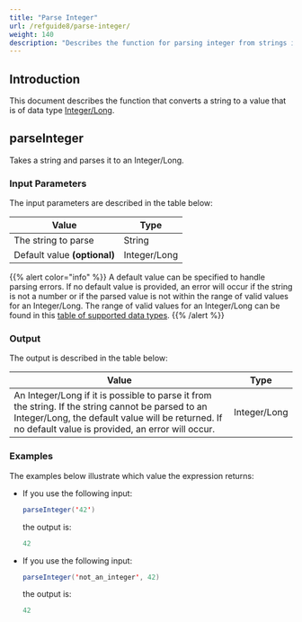 ```yaml
---
title: "Parse Integer"
url: /refguide8/parse-integer/
weight: 140
description: "Describes the function for parsing integer from strings in Mendix."
---
```


## Introduction

This document describes the function that converts a string to a value that is of data type [Integer/Long](/refguide8/data-types/#integer-long).

## parseInteger

Takes a string and parses it to an Integer/Long.

### Input Parameters

The input parameters are described in the table below:

| Value                        | Type         |
| ---------------------------- | ------------ |
| The string to parse          | String       |
| Default value **(optional)** | Integer/Long |

{{% alert color="info" %}}
A default value can be specified to handle parsing errors. If no default value is provided, an error will occur if the string is not a number or if the parsed value is not within the range of valid values for an Integer/Long. The range of valid values for an Integer/Long can be found in this [table of supported data types](/refguide8/data-types/#supported-data-types).
{{% /alert %}}

### Output

The output is described in the table below:

| Value                                                        | Type    |
| ------------------------------------------------------------ | ------- |
| An Integer/Long if it is possible to parse it from the string. If the string cannot be parsed to an Integer/Long, the default value will be returned. If no default value is provided, an error will occur. | Integer/Long |

### Examples

The examples below illustrate which value the expression returns:

* If you use the following input:

    ```java
    parseInteger('42')
    ```

    the output is:

    ```java
    42
    ```

* If you use the following input:

    ```java
    parseInteger('not_an_integer', 42)
    ```

    the output is:

    ```java
    42
    ```
